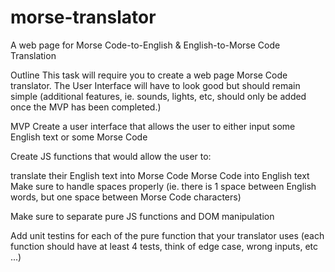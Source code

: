 # morse-translator

A web page for Morse Code-to-English &amp; English-to-Morse Code Translation

Outline
This task will require you to create a web page Morse Code translator. The User Interface will have to look good but should remain simple (additional features, ie. sounds, lights, etc, should only be added once the MVP has been completed.)

MVP
Create a user interface that allows the user to either input some English text or some Morse Code

Create JS functions that would allow the user to:

translate their English text into Morse Code
Morse Code into English text
Make sure to handle spaces properly (ie. there is 1 space between English words, but one space between Morse Code characters)

Make sure to separate pure JS functions and DOM manipulation

Add unit testins for each of the pure function that your translator uses (each function should have at least 4 tests, think of edge case, wrong inputs, etc ...)
